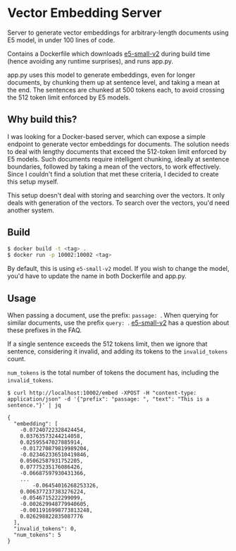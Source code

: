 # Vector Embedding Server

Server to generate vector embeddings for arbitrary-length documents using E5 model, in under 100 lines of code.

Contains a Dockerfile which downloads [e5-small-v2][] during build time (hence
avoiding any runtime surprises), and runs app.py.

[e5-small-v2]: https://huggingface.co/intfloat/e5-small-v2

app.py uses this model to generate embeddings, even for longer documents, by
chunking them up at sentence level, and taking a mean at the end. The sentences
are chunked at 500 tokens each, to avoid crossing the 512 token limit enforced
by E5 models.

## Why build this?

I was looking for a Docker-based server, which can expose a simple endpoint to
generate vector embeddings for documents. The solution needs to deal with
lengthy documents that exceed the 512-token limit enforced by E5 models. Such
documents require intelligent chunking, ideally at sentence boundaries, followed
by taking a mean of the vectors, to work effectively. Since I couldn't find a
solution that met these criteria, I decided to create this setup myself.

This setup doesn't deal with storing and searching over the vectors. It only
deals with generation of the vectors. To search over the vectors, you'd need
another system.

## Build

```bash
$ docker build -t <tag> .
$ docker run -p 10002:10002 <tag>
```

By default, this is using `e5-small-v2` model. If you wish to change the model,
you'd have to update the name in both Dockerfile and app.py.

## Usage

When passing a document, use the prefix: `passage: `. When querying for similar
documents, use the prefix `query: `. [e5-small-v2][] has a question about
these prefixes in the FAQ.

If a single sentence exceeds the 512 tokens limit, then we ignore that sentence,
considering it invalid, and adding its tokens to the `invalid_tokens` count.

`num_tokens` is the total number of tokens the document has, including the
`invalid_tokens`.

```
$ curl http://localhost:10002/embed -XPOST -H "content-type: application/json" -d '{"prefix": "passage: ", "text": "This is a sentence."}' | jq

{
  "embedding": [
    -0.07240722328424454,
    0.03763573244214058,
    0.02595547027885914,
    -0.017270879819989204,
    -0.023462336510419846,
    0.05062587931752205,
    0.07775235176086426,
    -0.06687597930431366,
    ...
        -0.06454016268253326,
    0.006377237383276224,
    -0.0546715222299099,
    -0.002629948779940605,
    -0.0011916998773813248,
    0.026298822835087776
  ],
  "invalid_tokens": 0,
  "num_tokens": 5
}
```
